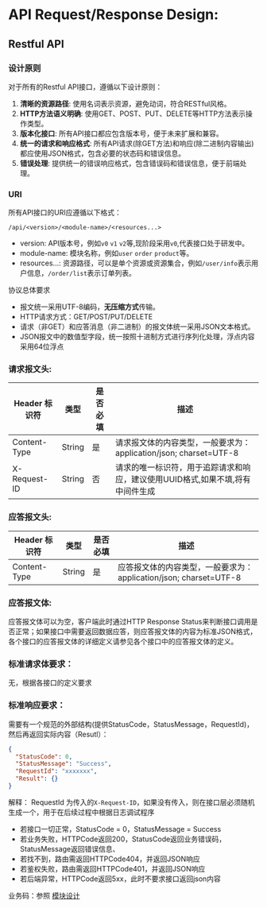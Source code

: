 # API Request/Response Design:

## Restful API

### 设计原则

对于所有的Restful API接口，遵循以下设计原则：

1. **清晰的资源路径**: 使用名词表示资源，避免动词，符合RESTful风格。
2. **HTTP方法语义明确**: 使用GET、POST、PUT、DELETE等HTTP方法表示操作类型。
3. **版本化接口**: 所有API接口都应包含版本号，便于未来扩展和兼容。
4. **统一的请求和响应格式**: 所有API请求(除GET方法)和响应(除二进制内容输出)都应使用JSON格式，包含必要的状态码和错误信息。
5. **错误处理**: 提供统一的错误响应格式，包含错误码和错误信息，便于前端处理。

### URI

所有API接口的URI应遵循以下格式：

```
/api/<version>/<module-name>/<resources...>
```

- version: API版本号，例如`v0` `v1` `v2`等,现阶段采用`v0`,代表接口处于研发中。
- module-name: 模块名称，例如`user` `order` `product`等。
- resources...: 资源路径，可以是单个资源或资源集合，例如`/user/info`表示用户信息，`/order/list`表示订单列表。

协议总体要求

- 报文统一采用UTF-8编码，**无压缩方式**传输。
- HTTP请求方式：GET/POST/PUT/DELETE
- 请求（非GET）和应答消息（非二进制）的报文体统一采用JSON文本格式。
- JSON报文中的数值型字段，统一按照十进制方式进行序列化处理，浮点内容采用64位浮点

### 请求报文头:

| Header 标识符   | 类型     | 是否必填 | 描述                                               |
|--------------|--------|------|--------------------------------------------------|
| Content-Type | String | 是    | 请求报文体的内容类型，一般要求为：application/json; charset=UTF-8 |
| X-Request-ID | String | 否    | 请求的唯一标识符，用于追踪请求和响应，建议使用UUID格式,如果不填,将有中间件生成       |

### 应答报文头:

| Header 标识符   | 类型     | 是否必填 | 描述                                               |
|--------------|--------|------|--------------------------------------------------|
| Content-Type | String | 是    | 应答报文体的内容类型，一般要求为：application/json; charset=UTF-8 |

### 应答报文体:

  应答报文体可以为空，客户端此时通过HTTP Response Status来判断接口调用是否正常；如果接口中需要返回数据应答，则应答报文体的内容为标准JSON格式，各个接口的应答报文体的详细定义请参见各个接口中的应答报文体的定义。
  
### 标准请求体要求：

  无，根据各接口的定义要求
  
### 标准响应要求：
  
需要有一个规范的外部结构(提供StatusCode，StatusMessage，RequestId)，然后再返回实际内容（Resutl）：
```json
{
  "StatusCode": 0,
  "StatusMessage": "Success",
  "RequestId": "xxxxxxx",
  "Result": {}
}
```

解释：
  RequestId 为传入的`X-Request-ID`，如果没有传入，则在接口层必须随机生成一个，用于在后续过程中根据日志调试程序

- 若接口一切正常，StatusCode = 0，StatusMessage = Success
- 若业务失败，HTTPCode返回200，StatusCode返回业务错误码，StatusMessage返回错误信息、
- 若找不到，路由需返回HTTPCode404，并返回JSON响应
- 若鉴权失败，路由需返回HTTPCode401，并返回JSON响应
- 若后端异常，HTTPCode返回5xx，此时不要求接口返回json内容

业务码：参照 [模块设计](module_common_design.md)
